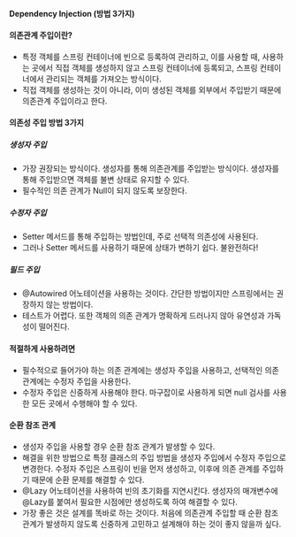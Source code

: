 #### Dependency Injection (방법 3가지)

#### 의존관계 주입이란?
- 특정 객체를 스프링 컨테이너에 빈으로 등록하여 관리하고, 이를 사용할 때, 사용하는 곳에서 직접 객체를 생성하지 않고
스프링 컨테이너에 등록되고, 스프링 컨테이너에서 관리되는 객체를 가져오는 방식이다.
- 직접 객체를 생성하는 것이 아니라, 이미 생성된 객체를 외부에서 주입받기 때문에 의존관계 주입이라고 한다.

#### 의존성 주입 방법 3가지

##### 생성자 주입
- 가장 권장되는 방식이다. 생성자를 통해 의존관계를 주입받는 방식이다. 생성자를 통해 주입받으면 객체를 불변 상태로 유지할 수 있다.
- 필수적인 의존 관계가 Null이 되지 않도록 보장한다.
##### 수정자 주입
- Setter 메서드를 통해 주입하는 방법인데, 주로 선택적 의존성에 사용된다.
- 그러나 Setter 메서드를 사용하기 때문에 상태가 변하기 쉽다. 불완전하다!

##### 필드 주입
- @Autowired 어노테이션을 사용하는 것이다. 간단한 방법이지만 스프링에서는 권장하지 않는 방법이다.
- 테스트가 어렵다. 또한 객체의 의존 관계가 명확하게 드러나지 않아 유연성과 가독성이 떨어진다.

#### 적절하게 사용하려면
- 필수적으로 들어가야 하는 의존 관계에는 생성자 주입을 사용하고, 선택적인 의존 관계에는 수정자 주입을 사용한다.
- 수정자 주입은 신중하게 사용해야 한다. 마구잡이로 사용하게 되면 null 검사를 사용한 모든 곳에서 수행해야 할 수 있다.

#### 순환 참조 관계
- 생성자 주입을 사용할 경우 순환 참조 관계가 발생할 수 있다.
- 해결을 위한 방법으로 특정 클래스의 주입 방법을 생성자 주입에서 수정자 주입으로 변경한다. 수정자 주입은 스프링이 빈을 먼저 생성하고, 이후에
의존 관계를 주입하기 때문에 순환 문제를 해결할 수 있다.
- @Lazy 어노테이션을 사용하여 빈의 초기화를 지연시킨다. 생성자의 매개변수에 @Lazy를 붙여서 필요한 시점에만 생성하도록 하여 해결할 수 있다.
- 가장 좋은 것은 설계를 똑바로 하는 것이다. 처음에 의존관계 주입할 때 순환 참조 관계가 발생하지 않도록 신중하게 고민하고 설계해야 하는 것이 좋지 않을까 싶다.
